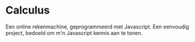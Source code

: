# Calculus
Een online rekenmachine, geprogrammeerd met Javascript.
Een eenvoudig project, bedoeld om m'n Javascript kennis aan te tonen.
